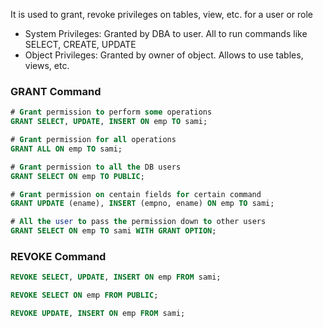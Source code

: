 It is used to grant, revoke privileges on tables, view, etc. for a user or role

* System Privileges: Granted by DBA to user. All to run commands like SELECT, CREATE, UPDATE
* Object Privileges: Granted by owner of object. Allows to use tables, views, etc.

### GRANT Command

````sql
# Grant permission to perform some operations
GRANT SELECT, UPDATE, INSERT ON emp TO sami;

# Grant permission for all operations
GRANT ALL ON emp TO sami;

# Grant permission to all the DB users
GRANT SELECT ON emp TO PUBLIC;

# Grant permission on centain fields for certain command
GRANT UPDATE (ename), INSERT (empno, ename) ON emp TO sami;

# All the user to pass the permission down to other users
GRANT SELECT ON emp TO sami WITH GRANT OPTION;
````

### REVOKE Command

````sql
REVOKE SELECT, UPDATE, INSERT ON emp FROM sami;

REVOKE SELECT ON emp FROM PUBLIC;

REVOKE UPDATE, INSERT ON emp FROM sami;
````
